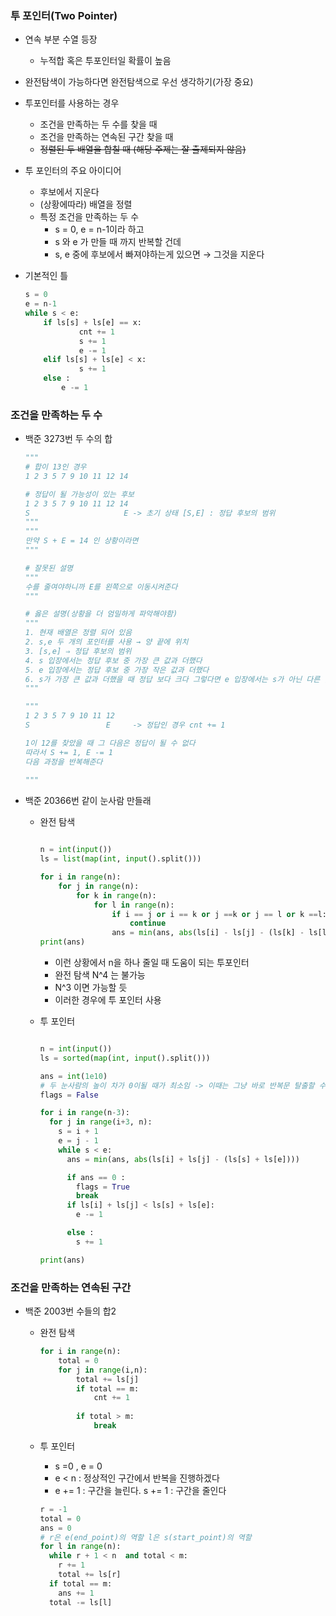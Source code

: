 ### 투 포인터(Two Pointer)

- 연속 부분 수열  등장
    - 누적합 혹은 투포인터일 확률이 높음
- 완전탐색이 가능하다면 완전탐색으로 우선 생각하기(가장 중요)
- 투포인터를 사용하는 경우
    - 조건을 만족하는 두 수를 찾을 때
    - 조건을 만족하는 연속된 구간 찾을 때
    - ~~정렬된 두 배열을 합칠 때 (해당 주제는 잘 출제되지 않음)~~
- 투 포인터의 주요 아이디어
    - 후보에서 지운다
    - (상황에따라) 배열을 정렬
    - 특정 조건을 만족하는 두 수
        - s = 0, e = n-1이라 하고
        - s 와 e 가 만들 때 까지 반복할 건데
        - s, e 중에 후보에서 빠져야하는게 있으면 → 그것을 지운다
- 기본적인 틀

    ```python
    s = 0
    e = n-1
    while s < e:
    	if ls[s] + ls[e] == x:
    			cnt += 1
    			s += 1
    			e -= 1
    	elif ls[s] + ls[e] < x:
    			s += 1
    	else :
    		e -= 1
    ```


### 조건을 만족하는 두 수

- 백준 3273번 두 수의 합

    ```python
    """
    # 합이 13인 경우
    1 2 3 5 7 9 10 11 12 14
    
    # 정답이 될 가능성이 있는 후보
    1 2 3 5 7 9 10 11 12 14
    S                     E -> 초기 상태 [S,E] : 정답 후보의 범위 
    """
    """
    만약 S + E = 14 인 상황이라면 
    """
    
    # 잘못된 설명
    """
    수를 줄여야하니까 E를 왼쪽으로 이동시켜준다
    """
    
    # 옳은 설명(상황을 더 엄밀하게 파악해야함)
    """
    1. 현재 배열은 정렬 되어 있음
    2. s,e 두 개의 포인터를 사용 → 양 끝에 위치  
    3. [s,e] ⇒ 정답 후보의 범위 
    4. s 입장에서는 정답 후보 중 가장 큰 값과 더했다 
    5. e 입장에서는 정답 후보 중 가장 작은 값과 더했다
    6. s가 가장 큰 값과 더했을 때 정답 보다 크다 그렇다면 e 입장에서는 s가 아닌 다른 값들은 누구랑 더해도 답이 될 수 가 없다!! 따라서 e가 앞으로 옮겨져야 함
    """
    
    """
    1 2 3 5 7 9 10 11 12 
    S                 E     -> 정답인 경우 cnt += 1
    
    1이 12를 찾았을 때 그 다음은 정답이 될 수 없다
    따라서 S += 1, E -= 1
    다음 과정을 반복해준다 
            
    """
    ```

- 백준 20366번 같이 눈사람 만들래
    - 완전 탐색

        ```python
        
        n = int(input())
        ls = list(map(int, input().split()))
        
        for i in range(n):
        	for j in range(n):
        		for k in range(n): 
        			for l in range(n):
        				if i == j or i == k or j ==k or j == l or k ==l:
        					continue
        				ans = min(ans, abs(ls[i] - ls[j] - (ls[k] - ls[l]))
        print(ans) 
        ```

        - 이런 상황에서 n을 하나 줄일 때 도움이 되는 투포인터
        - 완전 탐색 N^4 는 불가능
        - N^3 이면 가능할 듯
        - 이러한 경우에 투 포인터 사용
    - 투 포인터

        ```python
        
        n = int(input())
        ls = sorted(map(int, input().split()))
        
        ans = int(1e10)
        # 두 눈사람의 높이 차가 0이될 때가 최소임 -> 이때는 그냥 바로 반복문 탈출할 수 있도록
        flags = False
        
        for i in range(n-3):
          for j in range(i+3, n):
            s = i + 1
            e = j - 1
            while s < e:
              ans = min(ans, abs(ls[i] + ls[j] - (ls[s] + ls[e])))
        
              if ans == 0 :
                flags = True
                break
              if ls[i] + ls[j] < ls[s] + ls[e]:
                e -= 1
        
              else :
                s += 1
        
        print(ans)
        ```


### 조건을 만족하는 연속된 구간

- 백준 2003번 수들의 합2
    - 완전 탐색

        ```python
        for i in range(n):
        	total = 0
        	for j in range(i,n):
        		total += ls[j]
        		if total == m:
        			cnt += 1
        		
        		if total > m:
        			break
        ```

    - 투 포인터
        - s =0 , e = 0
        - e < n : 정상적인 구간에서 반복을 진행하겠다
        - e += 1 : 구간을 늘린다.  s += 1 : 구간을 줄인다

        ```python
        r = -1
        total = 0
        ans = 0
        # r은 e(end_point)의 역할 l은 s(start_point)의 역할
        for l in range(n):
          while r + 1 < n  and total < m:
            r += 1
            total += ls[r]
          if total == m:
            ans += 1
          total -= ls[l]
        ```